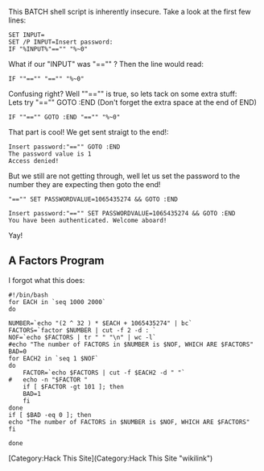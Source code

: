 This BATCH shell script is inherently insecure. Take a look at the first
few lines:

    SET INPUT=
    SET /P INPUT=Insert password:
    IF "%INPUT%"=="" "%~0"

What if our "INPUT" was "=="" ? Then the line would read:

    IF ""=="" "=="" "%~0"

Confusing right? Well ""=="" is true, so lets tack on some extra stuff:\
Lets try "=="" GOTO :END (Don't forget the extra space at the end of
END)

    IF ""=="" GOTO :END "=="" "%~0"

That part is cool! We get sent straigt to the end!:

    Insert password:"=="" GOTO :END
    The password value is 1
    Access denied!

But we still are not getting through, well let us set the password to
the number they are expecting then goto the end!

    "=="" SET PASSWORDVALUE=1065435274 && GOTO :END 

    Insert password:"=="" SET PASSWORDVALUE=1065435274 && GOTO :END 
    You have been authenticated. Welcome aboard!

Yay!

A Factors Program
-----------------

I forgot what this does:

    #!/bin/bash
    for EACH in `seq 1000 2000`
    do 

    NUMBER=`echo "(2 ^ 32 ) * $EACH + 1065435274" | bc`
    FACTORS=`factor $NUMBER | cut -f 2 -d : `
    NOF=`echo $FACTORS | tr " " "\n" | wc -l`
    #echo "The number of FACTORS in $NUMBER is $NOF, WHICH ARE $FACTORS"
    BAD=0
    for EACH2 in `seq 1 $NOF`
    do
        FACTOR=`echo $FACTORS | cut -f $EACH2 -d " "`
    #   echo -n "$FACTOR "
        if [ $FACTOR -gt 101 ]; then
        BAD=1
        fi
    done
    if [ $BAD -eq 0 ]; then
    echo "The number of FACTORS in $NUMBER is $NOF, WHICH ARE $FACTORS"
    fi

    done

[Category:Hack This Site](Category:Hack This Site "wikilink")
